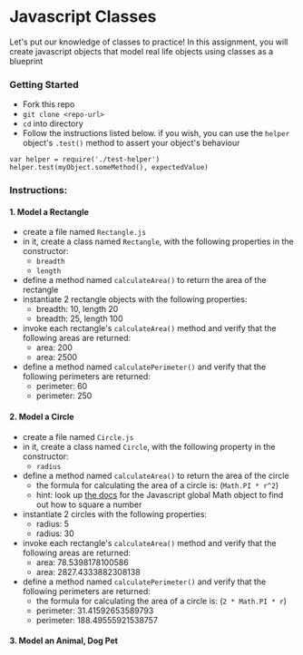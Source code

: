 # Javascript Classes

Let's put our knowledge of classes to practice! In this assignment, you will create javascript objects that model real life objects using classes as a blueprint

### Getting Started
- Fork this repo
- `git clone <repo-url>` 
- `cd` into directory
- Follow the instructions listed below. if you wish, you can use the `helper` object's `.test()` method to assert your object's behaviour
```
var helper = require('./test-helper')
helper.test(myObject.someMethod(), expectedValue)
```

### Instructions:

#### 1. Model a Rectangle
- create a file named `Rectangle.js`
- in it, create a class named `Rectangle`, with the following properties in the constructor:
    - `breadth`
    - `length`
- define a method named `calculateArea()` to return the area of the rectangle
- instantiate 2 rectangle objects with the following properties:
    - breadth: 10, length 20
    - breadth: 25, length 100
- invoke each rectangle's `calculateArea()` method and verify that the following areas are returned:
    - area: 200
    - area: 2500
- define a method named `calculatePerimeter()` and verify that the following perimeters are returned:
    - perimeter: 60
    - perimeter: 250

#### 2. Model a Circle
- create a file named `Circle.js`
- in it, create a class named `Circle`, with the following property in the constructor:
    - `radius`
- define a method named `calculateArea()` to return the area of the circle
    - the formula for calculating the area of a circle is: (`Math.PI * r^2`)
    - hint: look up [the docs](https://developer.mozilla.org/en-US/docs/Web/JavaScript/Reference/Global_Objects/Math) for the Javascript global Math object to find out how to square a number
- instantiate 2 circles with the following properties:
    - radius: 5
    - radius: 30
- invoke each rectangle's `calculateArea()` method and verify that the following areas are returned:
    - area: 78.5398178100586
    - area: 2827.4333882308138
- define a method named `calculatePerimeter()` and verify that the following perimeters are returned:
    - the formula for calculating the area of a circle is: (`2 * Math.PI * r`)
    - perimeter: 31.41592653589793
    - perimeter: 188.49555921538757


#### 3. Model an Animal, Dog Pet